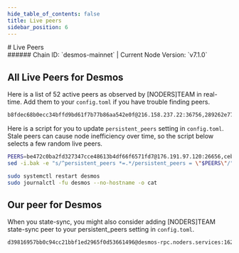 ```yaml
---
hide_table_of_contents: false
title: Live peers
sidebar_position: 6
---
```


<div class="h1-with-icon icon-desmos">
# Live Peers
</div>
###### Chain ID: `desmos-mainnet` | Current Node Version: `v7.1.0`

## All Live Peers for Desmos
Here is a list of 52 active peers as observed by [NODERS]TEAM in real-time. Add them to your `config.toml` if you have trouble finding peers.

```bash
b8fdec68b0ecc34bffd9bd61f7b77b86aa542e0f@216.158.237.22:36756,289262e770c1f77270f3dce57ae514e11c3f6c62@203.135.141.134:26656,23721024ea06e3610ab1f6a34b51f592cd1a3589@139.162.81.104:26656,66003f0e8b34834864ffbd6d031bc2ca4d20800f@15.235.115.147:11600,d143dd53286c60ebf7e3e33407c44510871b5766@167.235.2.246:41956,d1e5923690408d802aa8878191248cf8cc44b938@84.247.161.70:26656,e5436eb9ad22ee822bf8483d44c14b228bc2b626@65.21.134.243:26656,35031426af5bd8328284e72177829c2a1e319f02@139.162.194.206:26656,45105c7241068904bdf5a32c86ee45979794637f@212.71.238.55:26656,9ba7ce8d39b5161fcd6cf2447010bbec42d4692b@141.94.73.39:36756,a69b71dea385113cbe3ff12ed704b78ad06db3f3@172.105.7.249:26656,55ace2b3c12af52e9cc442587a596b5daaaf67f8@161.97.69.121:26650,01fc8a5adb7273463104d47de5f2068114698b11@45.79.253.104:26656,852e7b4f29e9d901e0f1e4389a375bee6e34138a@37.187.149.93:26686,8dacaa3db6236875ef84e46d96c594bf6fdde48e@51.161.87.146:29656,ceba918a8415a3849073ead8ef0cb34b45f7aa78@176.9.125.110:43596,e6177478045e49e41e9101bd10e2e946895a3f79@172.104.53.10:26656,0552b9272465633cc6a3ab723fc02681178884b2@85.208.48.252:23656,6a85e45e2f056f820f5903d40f2e5519224131eb@5.10.24.70:26656,a6312fd9670064ce11d472e2634e70473d3cd925@148.251.91.158:16256,d05a8f76bfead024501dcdb69a81cfa6555d9c3a@65.108.236.5:16256,be472c0ba2fd327347cce48613b4df66f6571fd7@176.191.97.120:26656,e8ff89b51d9fbf594e7f9237f01a6a2f19c44725@65.21.91.99:36656,fbb4b9b9d7cba4e539f8240df237ac65d03122ba@37.27.85.32:26656,37e21d7d1e73eba4d7b3ff80efa2cce477e5c6ce@148.113.214.12:11600,0e1566571ddd0d57d8228a4115926730ecd1e56d@141.95.66.131:16256,4690b39ddb3c5952e9b0362e197c3c203715f2bc@135.181.223.194:26656,77ca259c8738cfd3e2115de36ee7a99324800025@23.88.72.34:32270,727ef71c8f0eb9055e226a5f0a3ebb2079cee1a5@213.136.88.233:16256,862f0129322c2a0872e6440e5e896cabef0146fe@185.225.232.183:26656,af8cf7e76cebe866689e34d0fda5a15a895e05f8@85.237.193.110:26656,76a72552810c443d39c7ffafead34a4c96bd37e9@164.68.107.173:26656,86854c9da9a050d9146849975d23981c3ec7de2c@65.108.126.22:26716,c880aded1fd96647e85bd301c18dafb6ae7dd3a8@5.9.121.55:41856,c87797b83387e99211538145f7283a3c28dc0b02@65.109.88.251:37656,31f730318be7ac46b8432687d205cb0bfe610ae0@65.109.61.25:26656,fc9bf4531ddeb66c19c8b6e541cb25e327dbef8d@103.180.28.94:26656,85d4fb8658b5fa7cab31051a2478fb8818dbb65c@148.251.43.226:36656,a5a82439c9505c18716bb17582897baa94d3e510@103.180.28.211:26656,dfdd78e6c0954070fb57aa8f2f896e05fe1810bb@172.105.86.65:26656,c92a747a49221fc8a431718268df6b9b15f5016d@142.132.149.171:16256,6b4f8ccaa793ce8e42a176401e0aea319655d4f1@144.91.125.55:26656,982e00163e22ea0dab6f9f4fa2cdc07c5f410207@144.76.195.75:45656,6a25b1568b5ddfd9294574b7e000c4612463a960@198.37.112.78:26656,0425f6de873d616280fa0f6f15870cd1d98807a0@172.110.97.188:26656,82f3df2a67cda343ae9a3ef38ffef62ed17203ed@104.193.254.34:26656,8b3f98743212473636bcea8e588afdbce26e479a@65.108.131.190:28156,e0aa62e0f0fa2d951106d3fa2baee3b6107e99ce@65.21.201.244:26726,ab36cd1f9d18b12db8c0fa1a8009fe36bb9fa737@184.107.57.134:11600,6dabce67a9e75edb290bda7bf80b26aa47d87192@67.211.210.50:26656,5c86915026093f9a2f81e5910107cf14676b48fc@96.126.124.61:26656,3ca2aa0ec1f0ee243cb9c52dedc7653b02ffb94a@45.33.14.172:26656
```

Here is a script for you to update `persistent_peers` setting in `config.toml`. Stale peers can cause node inefficiency over time, so the script below selects a few random live peers.

```bash
PEERS=be472c0ba2fd327347cce48613b4df66f6571fd7@176.191.97.120:26656,ceba918a8415a3849073ead8ef0cb34b45f7aa78@176.9.125.110:43596,3ca2aa0ec1f0ee243cb9c52dedc7653b02ffb94a@45.33.14.172:26656,31f730318be7ac46b8432687d205cb0bfe610ae0@65.109.61.25:26656,01fc8a5adb7273463104d47de5f2068114698b11@45.79.253.104:26656
sed -i.bak -e "s/^persistent_peers *=.*/persistent_peers = \"$PEERS\"/" ~/.desmos/config/config.toml

sudo systemctl restart desmos
sudo journalctl -fu desmos --no-hostname -o cat
```

## Our peer for Desmos
When you state-sync, you might also consider adding [NODERS]TEAM state-sync peer to your persistent_peers setting in `config.toml`.

```bash
d39816957bb0c94cc21bbf1ed2965f0d53661496@desmos-rpc.noders.services:16256
```
